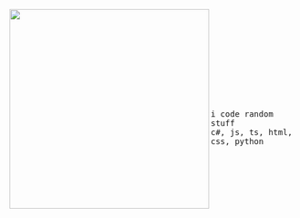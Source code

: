 <p float="left">
 <img src="https://i.imgur.com/mX8LNtI.gif" width="350" align="left">
  <span style="margin-left: 10px;"><p float="left">
    <samp>
      <br>
      <br>
      <br>
      <br>
      <br>
      <br>
      <br>
      <br>
      <br>
      <br>
      <br>
      i code random stuff
      <br>
      c#, js, ts, html, css, python
      <br>
      <br>
    </samp>
  </p></span>
</p>
